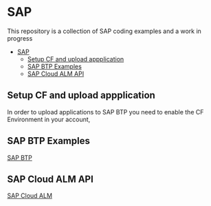 # SAP
This repository is a collection of SAP coding examples and a work in progress

- [SAP](#sap)
  - [Setup CF and upload appplication](#setup-cf-and-upload-appplication)
  - [SAP BTP Examples](#sap-btp-examples)
  - [SAP Cloud ALM API](#sap-cloud-alm-api)

## Setup CF and upload appplication
In order to upload applications to SAP BTP you need to enable the CF Environment in your account,
## SAP BTP Examples
[SAP BTP](BTP)

## SAP Cloud ALM API 
[SAP Cloud ALM](Cloud%20ALM)
